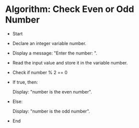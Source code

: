 # Algorithm: Check Even or Odd Number

- Start

- Declare an integer variable number.

- Display a message: "Enter the number: ".

- Read the input value and store it in the variable number.

- Check if number % 2 == 0

- If true, then:

   Display: "number is the even number".

 - Else:

   Display: "number is the odd number".

- End


